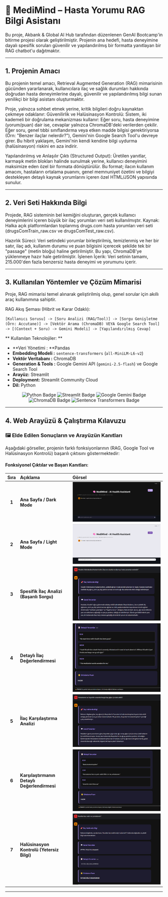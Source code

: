 # 🧠 MediMind – Hasta Yorumu RAG Bilgi Asistanı
Bu proje, Akbank & Global AI Hub tarafından düzenlenen GenAI Bootcamp'in bitirme projesi olarak geliştirilmiştir. Projenin ana hedefi, hasta deneyimine dayalı spesifik soruları güvenilir ve yapılandırılmış bir formatta yanıtlayan bir RAG chatbot'u dağıtmaktır.

---

## 1. Projenin Amacı 
Bu projenin temel amacı, Retrieval Augmented Generation (RAG) mimarisinin gücünden yararlanarak, kullanıcılara ilaç ve sağlık durumları hakkında doğrudan hasta deneyimlerine dayalı, güvenilir ve yapılandırılmış bilgi sunan yenilikçi bir bilgi asistanı oluşturmaktır.

Proje, yalnızca sohbet etmek yerine, kritik bilgileri doğru kaynaktan çekmeye odaklanır:
Güvenilirlik ve Halüsinasyon Kontrolü: Sistem, iki kademeli bir doğrulama mekanizması kullanır:
Eğer soru, hasta deneyimine (yorum/puan) dair ise, cevaplar yalnızca ChromaDB'deki verilerden çekilir.
Eğer soru, genel tıbbi sınıflandırma veya etken madde bilgisi gerektiriyorsa (Örn: "Benzer ilaçlar nelerdir?"), Gemini'nin Google Search Tool'u devreye girer. 
Bu hibrit yaklaşım, Gemini'nin kendi kendine bilgi uydurma (halüsinasyon) riskini en aza indirir.

Yapılandırılmış ve Anlaşılır Çıktı (Structured Output): Üretilen yanıtlar, karmaşık metin blokları halinde sunulmak yerine, kullanıcı deneyimini maksimize eden özel bir formata dönüştürülür. 
Bu format; ilacın kullanım amacını, hastaların ortalama puanını, genel memnuniyet özetini ve bilgiyi destekleyen detaylı kaynak yorumlarını içeren özel HTML/JSON yapısında sunulur.

---

## 2. Veri Seti Hakkında Bilgi
Projede, RAG sisteminin bel kemiğini oluşturan, gerçek kullanıcı deneyimlerini içeren büyük bir ilaç yorumları veri seti kullanılmıştır.
Kaynak: Halka açık platformlardan toplanmış drugs.com hasta yorumları veri seti (drugsComTrain_raw.csv ve drugsComTest_raw.csv).

Hazırlık Süreci: Veri setindeki yorumlar birleştirilmiş, temizlenmiş ve her bir satır, ilaç adı, kullanım durumu ve puan bilgisini içerecek şekilde tek bir "passage" (metin bloğu) haline getirilmiştir. Bu yapı, ChromaDB'ye yüklenmeye hazır hale getirilmiştir.
İşlenen İçerik: Veri setinin tamamı, 215.000'den fazla benzersiz hasta deneyimi ve yorumunu içerir.

---

## 3. Kullanılan Yöntemler ve Çözüm Mimarisi
Proje, RAG mimarisi temel alınarak geliştirilmiş olup, genel sorular için akıllı araç kullanımına sahiptir.

RAG Akış Şeması (Hibrit ve Karar Odaklı):
```
[Kullanıcı Sorusu] -> [Soru Analizi (RAG/Tool)] -> [Sorgu Genişletme (Örn: Accutane)] -> [Vektör Arama (ChromaDB) VEYA Google Search Tool] -> [(Context + Soru) -> Gemini Modeli] -> [Yapılandırılmış Cevap]
```

** Kullanılan Teknolojiler: **

* **Veri Yönetimi : **Pandas
* **Embedding Modeli :** `sentence-transformers` (`all-MiniLM-L6-v2`)
* **Vektör Veritabanı :** ChromaDB
* **Generation & Tools :** Google Gemini API (`gemini-2.5-flash`) ve Google Search Tool
* **Arayüz:** Streamlit
* **Deployment:** Streamlit Community Cloud
* **Dil:** Python

<p align="center">
  <img src="https://img.shields.io/badge/Python-3670A0?style=for-the-badge&logo=python&logoColor=ffdd54" alt="Python Badge"/>
  <img src="https://img.shields.io/badge/Streamlit-FF4B4B?style=for-the-badge&logo=streamlit&logoColor=white" alt="Streamlit Badge"/>
  <img src="https://img.shields.io/badge/Google_Gemini-3DDC84?style=for-the-badge&logo=google&logoColor=white" alt="Google Gemini Badge"/>
  <img src="https://img.shields.io/badge/ChromaDB-005C50?style=for-the-badge&logo=firebase&logoColor=white" alt="ChromaDB Badge"/>
  <img src="https://img.shields.io/badge/Sentence_Transformers-orange?style=for-the-badge&logo=tensorflow&logoColor=white" alt="Sentence Transformers Badge"/>
</p>

---

## 4. Web Arayüzü & Çalıştırma Kılavuzu 


### 🖼️ Elde Edilen Sonuçların ve Arayüzün Kanıtları

Aşağıdaki görseller, projenin farklı fonksiyonlarının (RAG, Google Tool ve Halüsinasyon Kontrolü) başarılı çıktısını göstermektedir:

#### Fonksiyonel Çıktılar ve Başarı Kanıtları:

| Sıra | Açıklama | Görsel |
| :---: | :--- | :--- |
| **1** | **Ana Sayfa / Dark Mode** | ![Uygulamanın koyu tema (Dark Mode) görünümü.](images/1.png) |
| **2** | **Ana Sayfa / Light Mode** | ![Uygulamanın açık tema (Light Mode) görünümü.](images/2.png) |
| **3** | **Spesifik İlaç Analizi (Başarılı Sorgu)** | ![Bir ilaç hakkında genel bilgi ve kullanıcı yorumlarının özeti.](images/3.png) |
| **4** | **Detaylı İlaç Değerlendirmesi** | ![Aynı ilacın detaylı kullanıcı yorumlarının gösterimi ve ortalama puanın sunulması.](images/4.png) |
| **5** | **İlaç Karşılaştırma Analizi** | ![İki farklı ilacın karşılaştırılmasına dair başarılı yanıt, genel bilgi ve yorum özetleri.](images/5.png) |
| **6** | **Karşılaştırmanın Detaylı Değerlendirmesi** | ![Karşılaştırılan ilaçlarla ilgili detaylı kullanıcı yorumları ve ortalama puanın gösterimi.](images/6.png) |
| **7** | **Halüsinasyon Kontrolü (Yetersiz Bilgi)** | ![Sorgulanan ilaç hakkında yeterli bilgi bulunamadığında verilen uyarı (Halüsinasyon Kontrolü/Bilgi Yetmezliği).](images/7.png) |

---
